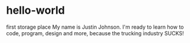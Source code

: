 # hello-world
first storage place
My name is Justin Johnson. I'm ready to learn how to code, program, design and more, because the trucking industry SUCKS!

